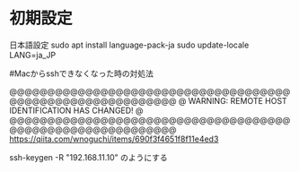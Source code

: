 #  初期設定

日本語設定
sudo apt install language-pack-ja
sudo update-locale LANG=ja_JP

#Macからsshできなくなった時の対処法

@@@@@@@@@@@@@@@@@@@@@@@@@@@@@@@@@@@@@@@@@@@@@@@@@@@@@@@@@@@
@    WARNING: REMOTE HOST IDENTIFICATION HAS CHANGED!     @
@@@@@@@@@@@@@@@@@@@@@@@@@@@@@@@@@@@@@@@@@@@@@@@@@@@@@@@@@@@
  https://qiita.com/wnoguchi/items/690f3f4651f8f11e4ed3

  ssh-keygen -R "192.168.11.10" のようにする
